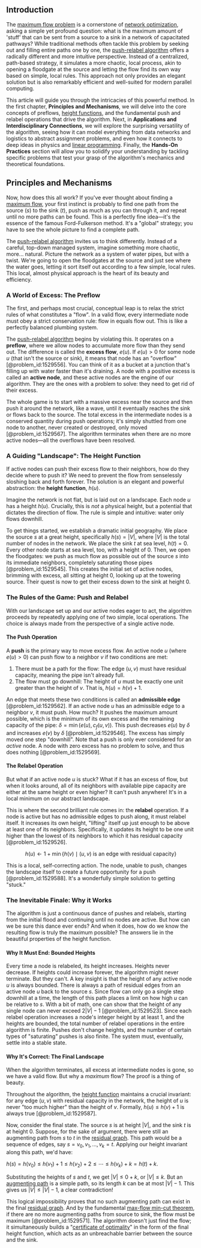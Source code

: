 ## Introduction
The [maximum flow problem](@article_id:272145) is a cornerstone of [network optimization](@article_id:266121), asking a simple yet profound question: what is the maximum amount of 'stuff' that can be sent from a source to a sink in a network of capacitated pathways? While traditional methods often tackle this problem by seeking out and filling entire paths one by one, the [push-relabel algorithm](@article_id:262612) offers a radically different and more intuitive perspective. Instead of a centralized, path-based strategy, it simulates a more chaotic, local process, akin to opening a floodgate at the source and letting the flow find its own way based on simple, local rules. This approach not only provides an elegant solution but is also remarkably efficient and well-suited for modern parallel computing.

This article will guide you through the intricacies of this powerful method. In the first chapter, **Principles and Mechanisms**, we will delve into the core concepts of preflows, [height functions](@article_id:180686), and the fundamental push and relabel operations that drive the algorithm. Next, in **Applications and Interdisciplinary Connections**, we will explore the surprising versatility of the algorithm, seeing how it can model everything from data networks and logistics to abstract assignment problems, and even how it connects to deep ideas in physics and [linear programming](@article_id:137694). Finally, the **Hands-On Practices** section will allow you to solidify your understanding by tackling specific problems that test your grasp of the algorithm's mechanics and theoretical foundations.

## Principles and Mechanisms

Now, how does this all work? If you've ever thought about finding a [maximum flow](@article_id:177715), your first instinct is probably to find one path from the source ($s$) to the sink ($t$), push as much as you can through it, and repeat until no more paths can be found. This is a perfectly fine idea—it's the essence of the famous Ford-Fulkerson method. It's a "global" strategy; you have to see the whole picture to find a complete path.

The [push-relabel algorithm](@article_id:262612) invites us to think differently. Instead of a careful, top-down managed system, imagine something more chaotic, more... natural. Picture the network as a system of water pipes, but with a twist. We're going to open the floodgates at the source and just see where the water goes, letting it sort itself out according to a few simple, local rules. This local, almost physical approach is the heart of its beauty and efficiency.

### A World of Excess: The Preflow

The first, and perhaps most crucial, conceptual leap is to relax the strict rules of what constitutes a "flow". In a valid flow, every intermediate node must obey a strict conservation rule: flow in equals flow out. This is like a perfectly balanced plumbing system.

The [push-relabel algorithm](@article_id:262612) begins by violating this. It operates on a **preflow**, where we allow nodes to accumulate more flow than they send out. The difference is called the **excess flow**, $e(u)$. If $e(u) > 0$ for some node $u$ (that isn't the source or sink), it means that node has an "overflow" [@problem_id:1529556]. You can think of it as a bucket at a junction that's filling up with water faster than it's draining. A node with a positive excess is called an **active node**, and these active nodes are the engine of our algorithm. They are the ones with a problem to solve: they need to get rid of their excess.

The whole game is to start with a massive excess near the source and then push it around the network, like a wave, until it eventually reaches the sink or flows back to the source. The total excess in the intermediate nodes is a conserved quantity during push operations; it's simply shuttled from one node to another, never created or destroyed, only moved [@problem_id:1529567]. The algorithm terminates when there are no more active nodes—all the overflows have been resolved.

### A Guiding "Landscape": The Height Function

If active nodes can push their excess flow to their neighbors, how do they decide where to push it? We need to prevent the flow from senselessly sloshing back and forth forever. The solution is an elegant and powerful abstraction: the **height function**, $h(u)$.

Imagine the network is not flat, but is laid out on a landscape. Each node $u$ has a height $h(u)$. Crucially, this is *not* a physical height, but a potential that dictates the direction of flow. The rule is simple and intuitive: water only flows downhill.

To get things started, we establish a dramatic initial geography. We place the source $s$ at a great height, specifically $h(s) = |V|$, where $|V|$ is the total number of nodes in the network. We place the sink $t$ at sea level, $h(t)=0$. Every other node starts at sea level, too, with a height of 0. Then, we open the floodgates: we push as much flow as possible out of the source $s$ into its immediate neighbors, completely saturating those pipes [@problem_id:1529545]. This creates the initial set of active nodes, brimming with excess, all sitting at height 0, looking up at the towering source. Their quest is now to get their excess down to the sink at height 0.

### The Rules of the Game: Push and Relabel

With our landscape set up and our active nodes eager to act, the algorithm proceeds by repeatedly applying one of two simple, local operations. The choice is always made from the perspective of a single active node.

#### The Push Operation

A **push** is the primary way to move excess flow. An active node $u$ (where $e(u) > 0$) can push flow to a neighbor $v$ if two conditions are met:

1.  There must be a path for the flow: The edge $(u,v)$ must have residual capacity, meaning the pipe isn't already full.
2.  The flow must go downhill: The height of $u$ must be exactly one unit greater than the height of $v$. That is, $h(u) = h(v) + 1$.

An edge that meets these two conditions is called an **admissible edge** [@problem_id:1529562]. If an active node $u$ has an admissible edge to a neighbor $v$, it must push. How much? It pushes the maximum amount possible, which is the minimum of its own excess and the remaining capacity of the pipe: $\delta = \min(e(u), c_f(u,v))$. This push decreases $e(u)$ by $\delta$ and increases $e(v)$ by $\delta$ [@problem_id:1529546]. The excess has simply moved one step "downhill". Note that a push is only ever considered for an *active* node. A node with zero excess has no problem to solve, and thus does nothing [@problem_id:1529569].

#### The Relabel Operation

But what if an active node $u$ is stuck? What if it has an excess of flow, but when it looks around, all of its neighbors with available pipe capacity are either at the same height or even higher? It can't push anywhere! It's in a local minimum on our abstract landscape.

This is where the second brilliant rule comes in: the **relabel** operation. If a node is active but has no admissible edges to push along, it must relabel itself. It increases its own height, "lifting" itself up just enough to be above at least one of its neighbors. Specifically, it updates its height to be one unit higher than the lowest of its neighbors to which it has residual capacity [@problem_id:1529526].

$$
h(u) \leftarrow 1 + \min \{ h(v) \mid (u,v) \text{ is an edge with residual capacity} \}
$$

This is a local, self-correcting action. The node, unable to push, changes the landscape itself to create a future opportunity for a push [@problem_id:1529588]. It's a wonderfully simple solution to getting "stuck."

### The Inevitable Finale: Why it Works

The algorithm is just a continuous dance of pushes and relabels, starting from the initial flood and continuing until no nodes are active. But how can we be sure this dance ever ends? And when it does, how do we know the resulting flow is truly the maximum possible? The answers lie in the beautiful properties of the height function.

#### Why It Must End: Bounded Heights

Every time a node is relabeled, its height increases. Heights never decrease. If heights could increase forever, the algorithm might never terminate. But they can't. A key insight is that the height of any active node $u$ is always bounded. There is always a path of residual edges from an active node $u$ back to the source $s$. Since flow can only go a single step downhill at a time, the length of this path places a limit on how high $u$ can be relative to $s$. With a bit of math, one can show that the height of any single node can never exceed $2|V|-1$ [@problem_id:1529523]. Since each relabel operation increases a node's integer height by at least 1, and the heights are bounded, the total number of relabel operations in the entire algorithm is finite. Pushes don't change heights, and the number of certain types of "saturating" pushes is also finite. The system must, eventually, settle into a stable state.

#### Why It's Correct: The Final Landscape

When the algorithm terminates, all excess at intermediate nodes is gone, so we have a valid flow. But why a *maximum* flow? The proof is a thing of beauty.

Throughout the algorithm, the [height function](@article_id:271499) maintains a crucial invariant: for any edge $(u, v)$ with residual capacity in the network, the height of $u$ is never "too much higher" than the height of $v$. Formally, $h(u) \le h(v) + 1$ is always true [@problem_id:1529587].

Now, consider the final state. The source $s$ is at height $|V|$, and the sink $t$ is at height 0. Suppose, for the sake of argument, there were still an augmenting path from $s$ to $t$ in the [residual graph](@article_id:272602). This path would be a sequence of edges, say $s=v_0, v_1, \dots, v_k=t$. Applying our height invariant along this path, we'd have:

$h(s) = h(v_0) \le h(v_1) + 1 \le h(v_2) + 2 \le \cdots \le h(v_k) + k = h(t) + k$.

Substituting the heights of $s$ and $t$, we get $|V| \le 0 + k$, or $|V| \le k$. But an [augmenting path](@article_id:271984) is a simple path, so its length $k$ can be at most $|V|-1$. This gives us $|V| \le |V|-1$, a clear contradiction!

This logical impossibility proves that no such augmenting path can exist in the final [residual graph](@article_id:272602). And by the fundamental [max-flow min-cut theorem](@article_id:149965), if there are no more augmenting paths from source to sink, the flow must be maximum [@problem_id:1529571]. The algorithm doesn't just find the flow; it simultaneously builds a "[certificate of optimality](@article_id:178311)" in the form of the final height function, which acts as an unbreachable barrier between the source and the sink.